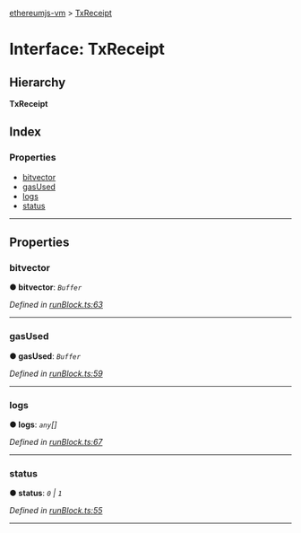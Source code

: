 [ethereumjs-vm](../README.md) > [TxReceipt](../interfaces/txreceipt.md)

# Interface: TxReceipt

## Hierarchy

**TxReceipt**

## Index

### Properties

* [bitvector](txreceipt.md#bitvector)
* [gasUsed](txreceipt.md#gasused)
* [logs](txreceipt.md#logs)
* [status](txreceipt.md#status)

---

## Properties

<a id="bitvector"></a>

###  bitvector

**● bitvector**: *`Buffer`*

*Defined in [runBlock.ts:63](https://github.com/ethereumjs/ethereumjs-vm/blob/7d27b6f/packages/vm/lib/runBlock.ts#L63)*

___
<a id="gasused"></a>

###  gasUsed

**● gasUsed**: *`Buffer`*

*Defined in [runBlock.ts:59](https://github.com/ethereumjs/ethereumjs-vm/blob/7d27b6f/packages/vm/lib/runBlock.ts#L59)*

___
<a id="logs"></a>

###  logs

**● logs**: *`any`[]*

*Defined in [runBlock.ts:67](https://github.com/ethereumjs/ethereumjs-vm/blob/7d27b6f/packages/vm/lib/runBlock.ts#L67)*

___
<a id="status"></a>

###  status

**● status**: *`0` \| `1`*

*Defined in [runBlock.ts:55](https://github.com/ethereumjs/ethereumjs-vm/blob/7d27b6f/packages/vm/lib/runBlock.ts#L55)*

___

